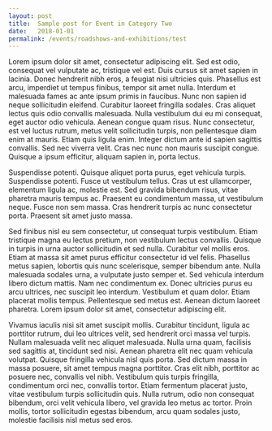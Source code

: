 ```yaml
---
layout: post
title:  Sample post for Event in Category Two
date:   2018-01-01
permalink: /events/roadshows-and-exhibitions/test
---
```


Lorem ipsum dolor sit amet, consectetur adipiscing elit. Sed est odio, consequat vel vulputate ac, tristique vel est. Duis cursus sit amet sapien in lacinia. Donec hendrerit nibh eros, a feugiat nisi ultricies quis. Phasellus est arcu, imperdiet ut tempus finibus, tempor sit amet nulla. Interdum et malesuada fames ac ante ipsum primis in faucibus. Nunc non sapien id neque sollicitudin eleifend. Curabitur laoreet fringilla sodales. Cras aliquet lectus quis odio convallis malesuada. Nulla vestibulum dui eu mi consequat, eget auctor odio vehicula. Aenean congue quam risus. Nunc consectetur, est vel luctus rutrum, metus velit sollicitudin turpis, non pellentesque diam enim at mauris. Etiam quis ligula enim. Integer dictum ante id sapien sagittis convallis. Sed nec viverra velit. Cras nec nunc non mauris suscipit congue. Quisque a ipsum efficitur, aliquam sapien in, porta lectus.

Suspendisse potenti. Quisque aliquet porta purus, eget vehicula turpis. Suspendisse potenti. Fusce ut vestibulum tellus. Cras ut est ullamcorper, elementum ligula ac, molestie est. Sed gravida bibendum risus, vitae pharetra mauris tempus ac. Praesent eu condimentum massa, ut vestibulum neque. Fusce non sem massa. Cras hendrerit turpis ac nunc consectetur porta. Praesent sit amet justo massa.

Sed finibus nisl eu sem consectetur, ut consequat turpis vestibulum. Etiam tristique magna eu lectus pretium, non vestibulum lectus convallis. Quisque in turpis in urna auctor sollicitudin et sed nulla. Curabitur vel mollis eros. Etiam at massa sit amet purus efficitur consectetur id vel felis. Phasellus metus sapien, lobortis quis nunc scelerisque, semper bibendum ante. Nulla malesuada sodales urna, a vulputate justo semper et. Sed vehicula interdum libero dictum mattis. Nam nec condimentum ex. Donec ultricies purus eu arcu ultrices, nec suscipit leo interdum. Vestibulum et quam dolor. Etiam placerat mollis tempus. Pellentesque sed metus est. Aenean dictum laoreet pharetra. Lorem ipsum dolor sit amet, consectetur adipiscing elit.

Vivamus iaculis nisi sit amet suscipit mollis. Curabitur tincidunt, ligula ac porttitor rutrum, dui leo ultrices velit, sed hendrerit orci massa vel turpis. Nullam malesuada velit nec aliquet malesuada. Nulla urna quam, facilisis sed sagittis at, tincidunt sed nisi. Aenean pharetra elit nec quam vehicula volutpat. Quisque fringilla vehicula nisl quis porta. Sed dictum massa in massa posuere, sit amet tempus magna porttitor. Cras elit nibh, porttitor ac posuere nec, convallis vel nibh. Vestibulum quis turpis fringilla, condimentum orci nec, convallis tortor. Etiam fermentum placerat justo, vitae vestibulum turpis sollicitudin quis. Nulla rutrum, odio non consequat bibendum, orci velit vehicula libero, vel gravida leo metus ac tortor. Proin mollis, tortor sollicitudin egestas bibendum, arcu quam sodales justo, molestie facilisis nisl metus sed eros. 

